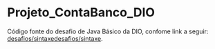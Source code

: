 # Projeto_ContaBanco_DIO

Código fonte do desafio de Java Básico da DIO, confome link a seguir:
[desafios/sintaxedesafios/sintaxe](https://github.com/anacschmitz/trilha-java-basico/tree/3bd8c62347d7bef0d88c793be44736193e820fca/desafios/sintaxe).


